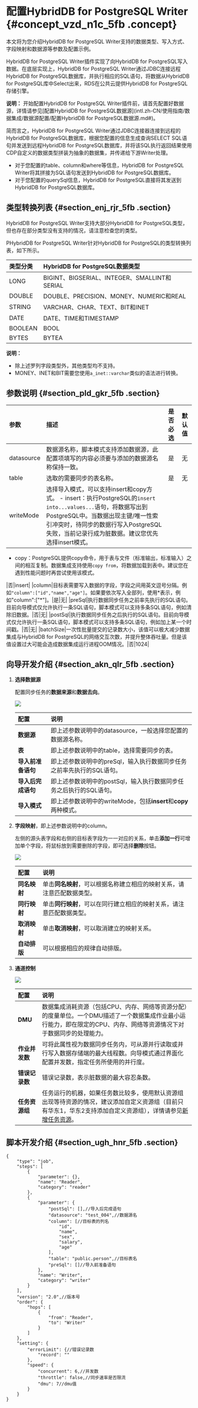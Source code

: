 # 配置HybridDB for PostgreSQL Writer {#concept_vzd_n1c_5fb .concept}

本文将为您介绍HybridDB for PostgreSQL Writer支持的数据类型、写入方式、字段映射和数据源等参数及配置示例。

HybridDB for PostgreSQL Writer插件实现了向HybridDB for PostgreSQL写入数据。在底层实现上，HybridDB for PostgreSQL Writer通过JDBC连接远程HybridDB for PostgreSQL数据库，并执行相应的SQL语句，将数据从HybridDB for PostgreSQL库中Select出来，RDS在公共云提供HybridDB for PostgreSQL存储引擎。

**说明：** 开始配置HybridDB for PostgreSQL Writer插件前，请首先配置好数据源，详情请参见[配置HybridDB for PostgreSQL数据源](intl.zh-CN/使用指南/数据集成/数据源配置/配置HybridDB for PostgreSQL数据源.md#)。

简而言之，HybridDB for PostgreSQL Writer通过JDBC连接器连接到远程的HybridDB for PostgreSQL数据库，根据您配置的信息生成查询SELECT SQL语句并发送到远程HybridDB for PostgreSQL数据库，并将该SQL执行返回结果使用CDP自定义的数据类型拼装为抽象的数据集，并传递给下游Writer处理。

-   对于您配置的table、column和where等信息，HybridDB for PostgreSQL Writer将其拼接为SQL语句发送到HybridDB for PostgreSQL数据库。
-   对于您配置的querySql信息，HybridDB for PostgreSQL直接将其发送到HybridDB for PostgreSQL数据库。

## 类型转换列表 {#section_enj_rjr_5fb .section}

HybridDB for PostgreSQL Writer支持大部分HybridDB for PostgreSQL类型，但也存在部分类型没有支持的情况，请注意检查您的类型。

PHybridDB for PostgreSQL Writer针对HybridDB for PostgreSQL的类型转换列表，如下所示。

|类型分类|HybridDB for PostgreSQL数据类型|
|:---|:--------------------------|
|LONG|BIGINT、BIGSERIAL、INTEGER、SMALLINT和SERIAL|
|DOUBLE|DOUBLE、PRECISION、MONEY、NUMERIC和REAL|
|STRING|VARCHAR、CHAR、TEXT、BIT和INET|
|DATE|DATE、TIME和TIMESTAMP|
|BOOLEAN|BOOL|
|BYTES|BYTEA|

**说明：** 

-   除上述罗列字段类型外，其他类型均不支持。
-   MONEY、INET和BIT需要您使用`a_inet::varchar`类似的语法进行转换。

## 参数说明 {#section_pld_gkr_5fb .section}

|参数|描述|是否必选|默认值|
|:-|:-|:---|:--|
|datasource|数据源名称，脚本模式支持添加数据源，此配置项填写的内容必须要与添加的数据源名称保持一致。|是|无|
|table|选取的需要同步的表名称。|是|无|
|writeMode|选择导入模式，可以支持insert和copy方式。 -   insert：执行PostgreSQL的`insert into...values...`语句，将数据写出到PostgreSQL中。当数据出现主键/唯一性索引冲突时，待同步的数据行写入PostgreSQL失败，当前记录行成为脏数据。建议您优先选择insert模式。
-   copy：PostgreSQL提供copy命令，用于表与文件（标准输出，标准输入）之间的相互复制。数据集成支持使用`copy from`，将数据加载到表中。建议您在遇到性能问题时再尝试使用该模式。

 |否|insert|
|column|目标表需要写入数据的字段，字段之间用英文逗号分隔。例如`"column":["id","name","age"]`。如果要依次写入全部列，使用\*表示，例如"column":\["\*"\]。|是|无|
|preSql|执行数据同步任务之前率先执行的SQL语句。目前向导模式仅允许执行一条SQL语句，脚本模式可以支持多条SQL语句，例如清除旧数据。|否|无|
|postSql|执行数据同步任务之后执行的SQL语句。目前向导模式仅允许执行一条SQL语句，脚本模式可以支持多条SQL语句，例如加上某一个时间戳。|否|无|
|batchSize|一次性批量提交的记录数大小，该值可以极大减少数据集成与HybridDB for PostgreSQL的网络交互次数，并提升整体吞吐量。但是该值设置过大可能会造成数据集成运行进程OOM情况。|否|1024|

## 向导开发介绍 {#section_akn_qlr_5fb .section}

1.  **选择数据源** 

    配置同步任务的**数据来源**和**数据去向**。

    ![](http://static-aliyun-doc.oss-cn-hangzhou.aliyuncs.com/assets/img/62207/155909211732025_zh-CN.png)

    |配置|说明|
    |:-|:-|
    |**数据源**|即上述参数说明中的datasource，一般选择您配置的数据源名称。|
    |**表**|即上述参数说明中的table，选择需要同步的表。|
    |**导入前准备语句**|即上述参数说明中的preSql，输入执行数据同步任务之前率先执行的SQL语句。|
    |**导入后完成语句**|即上述参数说明中的postSql，输入执行数据同步任务之后执行的SQL语句。|
    |**导入模式**|即上述参数说明中的writeMode，包括**insert**和**copy**两种模式。|

2.  **字段映射**，即上述参数说明中的column。

    左侧的源头表字段和右侧的目标表字段为一一对应的关系，单击**添加一行**可增加单个字段，将鼠标放到需要删除的字段，即可选择**删除**按钮。

    ![](http://static-aliyun-doc.oss-cn-hangzhou.aliyuncs.com/assets/img/62207/155909211732030_zh-CN.png)

    |配置|说明|
    |:-|:-|
    |**同名映射**|单击**同名映射**，可以根据名称建立相应的映射关系，请注意匹配数据类型。|
    |**同行映射**|单击**同行映射**，可以在同行建立相应的映射关系，请注意匹配数据类型。|
    |**取消映射**|单击**取消映射**，可以取消建立的映射关系。|
    |**自动排版**|可以根据相应的规律自动排版。|

3.  **通道控制**

    ![](http://static-aliyun-doc.oss-cn-hangzhou.aliyuncs.com/assets/img/62209/155909211732018_zh-CN.png)

    |配置|说明|
    |:-|:-|
    |**DMU**|数据集成消耗资源（包括CPU、内存、网络等资源分配）的度量单位。一个DMU描述了一个数据集成作业最小运行能力，即在限定的CPU、内存、网络等资源情况下对于数据同步的处理能力。|
    |**作业并发数**|可将此属性视为数据同步任务内，可从源并行读取或并行写入数据存储端的最大线程数。向导模式通过界面化配置并发数，指定任务所使用的并行度。|
    |**错误记录数**|错误记录数，表示脏数据的最大容忍条数。|
    |**任务资源组**|任务运行的机器，如果任务数比较多，使用默认资源组出现等待资源的情况，建议添加自定义资源组（目前只有华东1，华东2支持添加自定义资源组），详情请参见[新增任务资源](intl.zh-CN/使用指南/数据集成/常见配置/新增任务资源.md#)。|


## 脚本开发介绍 {#section_ugh_hnr_5fb .section}

```
{
    "type": "job",
    "steps": [
        {
            "parameter": {},
            "name": "Reader",
            "category": "reader"
        },
        {
            "parameter": {
                "postSql": [],//导入后完成语句
                "datasource": "test_004",//数据源名
                "column": [//目标表的列名
                    "id",
                    "name",
                    "sex",
                    "salary",
                    "age"
                ],
                "table": "public.person",//目标表名
                "preSql": []//导入前准备语句
            },
            "name": "Writer",
            "category": "writer"
        }
    ],
    "version": "2.0",//版本号
    "order": {
        "hops": [
            {
                "from": "Reader",
                "to": "Writer"
            }
        ]
    },
    "setting": {
        "errorLimit": {//错误记录数
            "record": ""
        },
        "speed": {
            "concurrent": 6,//并发数
            "throttle": false,//同步速率是否限流
            "dmu": 7//dmu值
        }
    }
}
```

